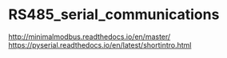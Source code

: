# RS485_serial_communications
http://minimalmodbus.readthedocs.io/en/master/
https://pyserial.readthedocs.io/en/latest/shortintro.html
